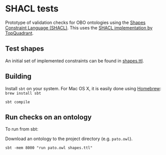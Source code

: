# SHACL tests

Prototype of validation checks for OBO ontologies using the [Shapes Constraint Language (SHACL)](https://www.w3.org/TR/shacl/#constraints-inverse-property). This uses the [SHACL implementation by TopQuadrant](https://github.com/TopQuadrant/shacl).

## Test shapes
An initial set of implemented constraints can be found in [shapes.ttl](https://github.com/balhoff/shacl-tests/blob/master/shapes.ttl).

## Building

Install `sbt` on your system. For Mac OS X, it is easily done using [Homebrew](http://brew.sh): `brew install sbt`

`sbt compile`

## Run checks on an ontology
To run from sbt:

Download an ontology to the project directory (e.g. `pato.owl`).

`sbt -mem 8000 "run pato.owl shapes.ttl"`
